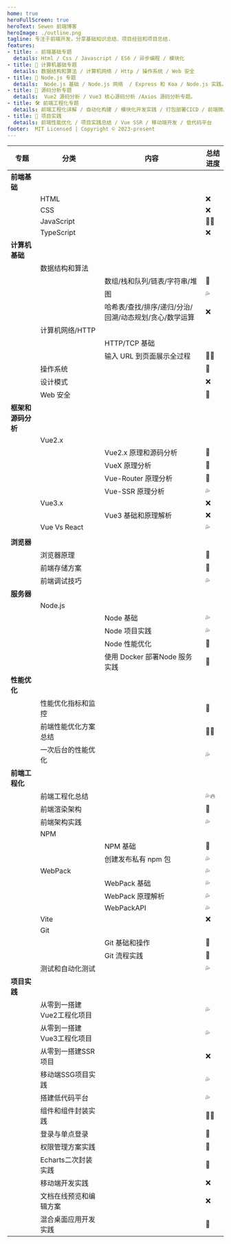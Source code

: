 ```yaml
---
home: true
heroFullScreen: true
heroText: Sewen 前端博客
heroImage: ./outline.png
tagline: 专注于前端开发，分享基础知识总结、项目经验和项目总结.
features:
- title: ⚠️ 前端基础专题
  details: Html / Css / Javascript / ES6 / 异步编程 / 模块化
- title: 📔 计算机基础专题
  details: 数据结构和算法 / 计算机网络 / Http / 操作系统 / Web 安全
- title: 📝 Node.js 专题
  details:  Node.js 基础 / Node.js 网络  / Express 和 Koa / Node.js 实践。
- title: 🔭 源码分析专题
  details:  Vue2 源码分析 / Vue3 核心源码分析 /Axios 源码分析专题。
- title: 🛠️ 前端工程化专题
  details: 前端工程化详解 / 自动化构建 / 模块化开发实践 / 打包部署CICD / 前端微服务化
- title: 🔨 项目实践
  details: 前端性能优化 / 项目实践总结 / Vue SSR / 移动端开发 / 低代码平台
footer:  MIT Licensed | Copyright © 2023-present 
---
```




| 专题               | 分类                       | 内容                                                   | 总结进度 |
| ------------------ | -------------------------- | ------------------------------------------------------ | -------- |
| **前端基础**       |                            |                                                        |          |
|                    | HTML                       |                                                        | ❌        |
|                    | CSS                        |                                                        | ❌        |
|                    | JavaScript                 |                                                        | 💯🔥       |
|                    | TypeScript                 |                                                        | ❌        |
| **计算机基础**     |                            |                                                        |          |
|                    | 数据结构和算法             |                                                        |          |
|                    |                            | 数组/栈和队列/链表/字符串/堆                           | 💯        |
|                    |                            | 图                                                     | 💦        |
|                    |                            | 哈希表/查找/排序/递归/分治/回溯/动态规划/贪心/数学运算 | ❌        |
|                    | 计算机网络/HTTP            |                                                        |          |
|                    |                            | HTTP/TCP 基础                                          |          |
|                    |                            | 输入 URL 到页面展示全过程                              | 💯🔥       |
|                    | 操作系统                   |                                                        | 💯        |
|                    | 设计模式                   |                                                        | ❌        |
|                    | Web 安全                   |                                                        | 💯        |
| **框架和源码分析** |                            |                                                        |          |
|                    | Vue2.x                     |                                                        |          |
|                    |                            | Vue2.x 原理和源码分析                                  | 💯        |
|                    |                            | VueX 原理分析                                          | 💯        |
|                    |                            | Vue-Router 原理分析                                    | 💯        |
|                    |                            | Vue-SSR 原理分析                                       | 💦        |
|                    | Vue3.x                     |                                                        | ❌        |
|                    |                            | Vue3 基础和原理解析                                    | ❌        |
|                    | Vue Vs React               |                                                        | 💦        |
|                    |                            |                                                        |          |
| **浏览器**         |                            |                                                        |          |
|                    | 浏览器原理                 |                                                        | 💯        |
|                    | 前端存储方案               |                                                        | 💯        |
|                    | 前端调试技巧               |                                                        | 💦        |
| **服务器**         |                            |                                                        |          |
|                    | Node.js                    |                                                        |          |
|                    |                            | Node 基础                                              | 💦        |
|                    |                            | Node 项目实践                                          | 💦        |
|                    |                            | Node 性能优化                                          | 💯        |
|                    |                            | 使用 Docker 部署Node 服务实践                          | 💯        |
| **性能优化**       |                            |                                                        |          |
|                    | 性能优化指标和监控         |                                                        | 💯        |
|                    | 前端性能优化方案总结       |                                                        | 💯🔥       |
|                    | 一次后台的性能优化         |                                                        | 💦        |
| **前端工程化**     |                            |                                                        |          |
|                    | 前端工程化总结             |                                                        | 💦🔥       |
|                    | 前端渲染架构               |                                                        | 💯        |
|                    | 前端架构实践               |                                                        | 💦        |
|                    | NPM                        |                                                        |          |
|                    |                            | NPM 基础                                               | 💯        |
|                    |                            | 创建发布私有 npm 包                                    | 💦        |
|                    | WebPack                    |                                                        | 💦        |
|                    |                            | WebPack 基础                                           | 💦        |
|                    |                            | WebPack 原理解析                                       | 💦        |
|                    |                            | WebPackAPI                                             | 💦        |
|                    | Vite                       |                                                        | ❌        |
|                    | Git                        |                                                        |          |
|                    |                            | Git 基础和操作                                         | 💯        |
|                    |                            | Git 流程实践                                           | 💯        |
|                    | 测试和自动化测试           |                                                        | 💦        |
| **项目实践**       |                            |                                                        |          |
|                    | 从零到一搭建Vue2工程化项目 |                                                        | 💦        |
|                    | 从零到一搭建Vue3工程化项目 |                                                        | 💦        |
|                    | 从零到一搭建SSR项目        |                                                        | ❌        |
|                    | 移动端SSG项目实践          |                                                        | 💦        |
|                    | 搭建低代码平台             |                                                        | 💦        |
|                    | 组件和组件封装实践         |                                                        | 💯🔥       |
|                    | 登录与单点登录             |                                                        | 💯        |
|                    | 权限管理方案实践           |                                                        | 💯        |
|                    | Echarts二次封装实践        |                                                        | 💯        |
|                    | 移动端开发实践             |                                                        | ❌        |
|                    | 文档在线预览和编辑方案     |                                                        | ❌        |
|                    | 混合桌面应用开发实践       |                                                        | 💯        |

